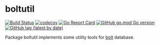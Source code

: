 # boltutil

[![Build Status](https://travis-ci.com/gochore/boltutil.svg?branch=master)](https://travis-ci.com/gochore/boltutil)
[![codecov](https://codecov.io/gh/gochore/boltutil/branch/master/graph/badge.svg)](https://codecov.io/gh/gochore/boltutil)
[![Go Report Card](https://goreportcard.com/badge/github.com/gochore/boltutil)](https://goreportcard.com/report/github.com/gochore/boltutil)
[![GitHub go.mod Go version](https://img.shields.io/github/go-mod/go-version/gochore/boltutil)](https://github.com/gochore/boltutil/blob/master/go.mod)
[![GitHub tag (latest by date)](https://img.shields.io/github/v/tag/gochore/boltutil)](https://github.com/gochore/boltutil/releases)

Package boltutil implements some utility tools for [bolt](https://github.com/etcd-io/bbolt) database.
